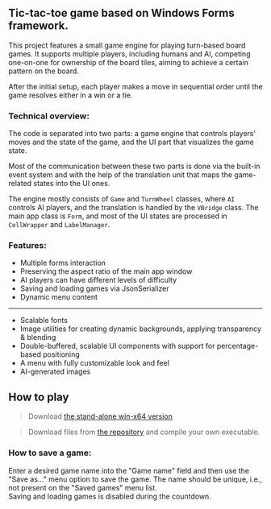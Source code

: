 ## Tic-tac-toe game based on Windows Forms framework.

This project features a small game engine for playing turn-based board games. It supports multiple players, including humans and AI, competing one-on-one for ownership of the board tiles, aiming to achieve a certain pattern on the board.

After the initial setup, each player makes a move in sequential order until the game resolves either in a win or a tie.

### Technical overview:

The code is separated into two parts: a game engine that controls players' moves and the state of the game, and the UI part that visualizes the game state.

Most of the communication between these two parts is done via the built-in event system and with the help of the translation unit that maps the game-related states into the UI ones.

The engine mostly consists of `Game` and `TurnWheel` classes, where `AI` controls AI players, and the translation is handled by the `VBridge` class. The main app class is `Form`, and most of the UI states are processed in `CellWrapper` and `LabelManager`.

### Features:
- Multiple forms interaction
- Preserving the aspect ratio of the main app window
- AI players can have different levels of difficulty
- Saving and loading games via JsonSerializer
- Dynamic menu content
---
- Scalable fonts
- Image utilities for creating dynamic backgrounds, applying transparency & blending
- Double-buffered, scalable UI components with support for percentage-based positioning
- A menu with fully customizable look and feel
- AI-generated images

## How to play
> Download [the stand-alone win-x64 version](https://raw.githubusercontent.com/alikim-com/tafe/main/programming/WinForms_Tic_Tac_Toe/WinForms_Tic_Tac_Toe_standalone.zip)

> Download files from [the repository](https://github.com/alikim-com/tafe/tree/main/programming/WinForms_Tic_Tac_Toe) and compile your own executable.

### How to save a game: 
Enter a desired game name into the "Game name" field and then use the "Save as..." menu option to save the game. The name should be unique, i.e., not present on the "Saved games" menu list.<br/>Saving and loading games is disabled during the countdown.
